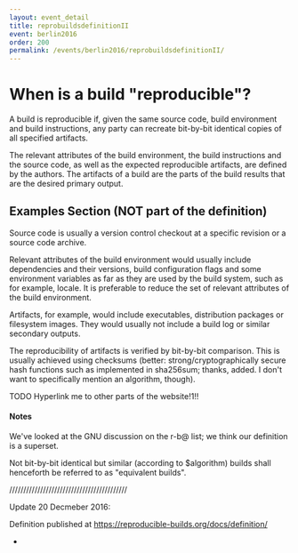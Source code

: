 ```yaml
---
layout: event_detail
title: reprobuildsdefinitionII
event: berlin2016
order: 200
permalink: /events/berlin2016/reprobuildsdefinitionII/
---
```


# When is a build "reproducible"?
A build is reproducible if, given the same source code, build environment and
build instructions, any party can recreate bit-by-bit identical copies of all
specified artifacts.

The relevant attributes of the build environment, the build instructions and the
source code, as well as the expected reproducible artifacts, are defined by the
authors. The artifacts of a build are the parts of the build results that are the
desired primary output.


## Examples Section (NOT part of the definition)
Source code is usually a version control checkout at a specific revision or
a source code archive.

Relevant attributes of the build environment would usually include dependencies
and their versions, build configuration flags and some environment variables as
far as they are used by the build system, such as for example, locale. It is
preferable to reduce the set of relevant attributes of the build environment.

Artifacts, for example, would include executables, distribution packages or
filesystem images. They would usually not include a build log or similar
secondary outputs.

The reproducibility of artifacts is verified by bit-by-bit comparison. This is
usually achieved using checksums (better: strong/cryptographically secure hash functions such as implemented in sha256sum; thanks, added. I don't want to specifically mention an algorithm, though).

TODO Hyperlink me to other parts of the website!1!!

#### Notes
We've looked at the GNU discussion on the r-b@ list; we think our definition is
a superset.

Not bit-by-bit identical but similar (according to $algorithm) builds shall
henceforth be referred to as "equivalent builds".

//////////////////////////////////////////

Update 20 Decmeber 2016:

Definition published at https://reproducible-builds.org/docs/definition/

-
